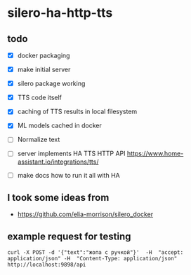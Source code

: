 # silero-ha-http-tts


## todo

- [x] docker packaging
- [x] make initial server
- [x] silero package working
- [x] TTS code itself
- [x] caching of TTS results in local filesystem
- [x] ML models cached in docker
- [ ] Normalize text
- [ ] server implements HA TTS HTTP API https://www.home-assistant.io/integrations/tts/
- [ ] make docs how to run it all with HA



## I took some ideas from

* https://github.com/elia-morrison/silero_docker

## example request for testing

```
curl -X POST -d '{"text":"жопа с ручкой"}'  -H  "accept: application/json" -H  "Content-Type: application/json" http://localhost:9898/api
```
